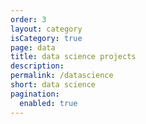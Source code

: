 ```yaml
---
order: 3
layout: category
isCategory: true
page: data
title: data science projects
description: 
permalink: /datascience
short: data science
pagination: 
  enabled: true
---
```

